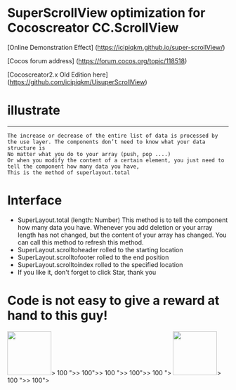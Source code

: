# SuperScrollView optimization for Cocoscreator CC.ScrollView

[Online Demonstration Effect] (https://icipiqkm.github.io/super-scrollView/)

[Cocos forum address] (https://forum.cocos.org/topic/118518)

[Cocoscreator2.x Old Edition here] (https://github.com/icipiqkm/UisuperScrollView)

# illustrate

---

    The increase or decrease of the entire list of data is processed by the use layer. The components don’t need to know what your data structure is
    No matter what you do to your array (push, pop ....)
    Or when you modify the content of a certain element, you just need to tell the component how many data you have,
    This is the method of superlayout.total

# Interface

-   SuperLayout.total (length: Number) This method is to tell the component how many data you have. Whenever you add deletion or your array length has not changed, but the content of your array has changed. You can call this method to refresh this method.
-   SuperLayout.scrolltoheader rolled to the starting location
-   SuperLayout.scrolltofooter rolled to the end position
-   SuperLayout.scrolltoindex rolled to the specified location
-   If you like it, don't forget to click Star, thank you

# Code is not easy to give a reward at hand to this guy!

<img src = "https://icipiqkm.github.io/photo_2021-08-02_00-42-34.jpg" width = "100">> 100 ">> 100">> 100 ">> 100">> 100 ">
<img src = "https://icipiqkm.github.io/image/photo_2021-08-02_00-43-03.jpg" width = "100">> 100 ">> 100">
